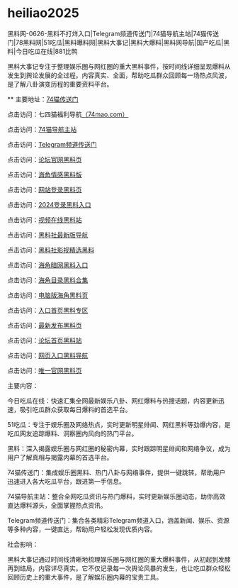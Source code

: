 # heiliao2025
黑料网-0626-黑料不打烊入口|Telegram频道传送门|74猫导航主站|74猫传送门|78黑料网|51吃瓜|黑料曝料网|黑料大事记|黑料大爆料|黑料网导航|国产吃瓜|黑料|今日吃瓜在线|881比鸭

黑料大事记专注于整理娱乐圈与网红圈的重大黑料事件，按时间线详细呈现爆料从发生到舆论发展的全过程。内容真实、全面，帮助吃瓜群众回顾每一场热点风波，是了解八卦演变历程的重要资料平台。

** 主要地址：<a href="https://74mao.com/">74猫传送门</a>

点击访问：七四猫福利导航<a href="https://74mao.com/">（74mao.com）</a>

点击访问：<a href="https://74mao.com/">74猫导航主站</a>

点击访问：<a href="https://74mao.com/">Telegram频道传送门</a>

点击访问：<a href="https://hj-939.pages.dev/">论坛官网黑料页</a>  

点击访问：<a href="https://hj-940.pages.dev/">海角情感黑料版</a>  

点击访问：<a href="https://hj-941.pages.dev/">网站登录黑料页</a>  

点击访问：<a href="https://hj-942.pages.dev/">2024登录黑料入口</a>  

点击访问：<a href="https://hj-943.pages.dev/">视频在线黑料站</a>  

点击访问：<a href="https://hls-01.pages.dev/">黑料社最新版导航</a>  

点击访问：<a href="https://hls-15.pages.dev/">黑料社影视精选黑料</a>  

点击访问：<a href="https://hj-947.pages.dev/">海角暗网黑料入口</a>  

点击访问：<a href="https://hj-948.pages.dev/">海角目录黑料合集</a>  

点击访问：<a href="https://hj-949.pages.dev/">电脑版海角黑料页</a>  

点击访问：<a href="https://hj-950.pages.dev/">入口首页黑料专区</a>  

点击访问：<a href="https://hj-951.pages.dev/">最新发布黑料页</a>  

点击访问：<a href="https://hj-952.pages.dev/">论坛首页黑料站</a>  

点击访问：<a href="https://hj-953.pages.dev/">网页入口黑料导航</a>  

点击访问：<a href="https://hj-954.pages.dev/">唯一官网黑料页</a>  

主要内容：

今日吃瓜在线：快速汇集全网最新娱乐八卦、网红爆料与热搜话题，内容更新迅速，吸引吃瓜群众获取每日爆料的首选平台。

51吃瓜：专注于娱乐圈及网络热点，实时更新明星绯闻、网红黑料等劲爆内容，是吃瓜网友追踪爆料、洞察圈内风向的热门平台。

黑料：深入揭露娱乐圈与网红圈的秘密内幕，实时跟踪明星绯闻和网络争议，成为用户了解真相与揭露内幕的首选平台。

74猫传送门：集成娱乐圈黑料、热门八卦与网络事件，提供一键跳转，帮助用户迅速进入各大吃瓜平台，跟进第一手信息。

74猫导航主站：整合全网吃瓜资讯与热门爆料，实时更新娱乐圈动态，助你高效直达爆料源头，全面掌握热点资讯。

Telegram频道传送门：集合各类精彩Telegram频道入口，涵盖新闻、娱乐、资源等多种内容，一键直达，帮助用户轻松发现优质内容。

社会影响：

黑料大事记通过时间线清晰地梳理娱乐圈与网红圈的重大爆料事件，从初起到发酵再到结局，内容详尽真实。它不仅记录每一次舆论风暴的发生，也让吃瓜群众轻松回顾历史上的重大事件，是了解娱乐圈内幕的宝贵工具。

<span style="display:none;">[Canonical link](https://github.com/viv20250626/viv5）</span>
